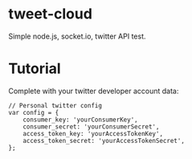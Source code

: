 ﻿# tweet-cloud

Simple node.js, socket.io, twitter API test.

# Tutorial

Complete with your twitter developer account data:

```
// Personal twitter config
var config = {
    consumer_key: 'yourConsumerKey',
    consumer_secret: 'yourConsumerSecret',
    access_token_key: 'yourAccessTokenKey',
    access_token_secret: 'yourAccessTokenSecret',
};
```


